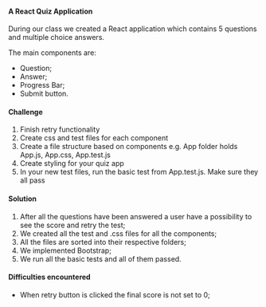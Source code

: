 #### A React Quiz Application

During our class we created a React application which contains 5 questions and multiple choice answers.

The main components are:
- Question;
- Answer;
- Progress Bar;
- Submit button.

#### Challenge

1. Finish retry functionality
2. Create css and test files for each component
3. Create a file structure based on components e.g. App folder holds App.js, App.css, App.test.js
4. Create styling for your quiz app
5. In your new test files, run the basic test from App.test.js. Make sure they all pass

#### Solution

1. After all the questions have been answered a user have a possibility to see the score and retry the test;
2. We created all the test and .css files for all the components;
3. All the files are sorted into their respective folders;
4. We implemented Bootstrap;
5. We run all the basic tests and all of them passed.

#### Difficulties encountered

- When retry button is clicked the final score is not set to 0;
